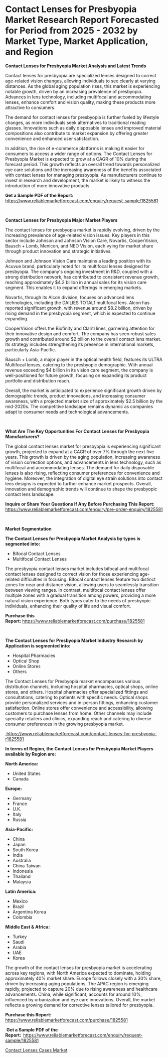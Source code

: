 <p><h1>Contact Lenses for Presbyopia Market Research Report Forecasted for Period from 2025 -  2032 by Market Type, Market Application, and Region</h1></p><p><strong>Contact Lenses for Presbyopia Market Analysis and Latest Trends</strong></p>
<p><p>Contact lenses for presbyopia are specialized lenses designed to correct age-related vision changes, allowing individuals to see clearly at varying distances. As the global aging population rises, this market is experiencing notable growth, driven by an increasing prevalence of presbyopia. Advances in lens technology, including multifocal and accommodating lenses, enhance comfort and vision quality, making these products more attractive to consumers.</p><p>The demand for contact lenses for presbyopia is further fueled by lifestyle changes, as more individuals seek alternatives to traditional reading glasses. Innovations such as daily disposable lenses and improved material compositions also contribute to market expansion by offering greater convenience and enhanced user satisfaction. </p><p>In addition, the rise of e-commerce platforms is making it easier for consumers to access a wider range of options. The Contact Lenses for Presbyopia Market is expected to grow at a CAGR of 10% during the forecast period. This growth reflects an overall trend towards personalized eye care solutions and the increasing awareness of the benefits associated with contact lenses for managing presbyopia. As manufacturers continue to invest in research and development, the market is likely to witness the introduction of more innovative products.</p></p>
<p><strong>Get a Sample PDF of the Report:&nbsp;</strong> <a href="https://www.reliablemarketforecast.com/enquiry/request-sample/1825581?utm_campaign=1110&utm_medium=2&utm_source=Github&utm_content=ia&utm_term=07022025&utm_id=contact-lenses-for-presbyopia">https://www.reliablemarketforecast.com/enquiry/request-sample/1825581</a></p>
<p>&nbsp;</p>
<p><strong>Contact Lenses for Presbyopia Major Market Players</strong></p>
<p><p>The contact lenses for presbyopia market is rapidly evolving, driven by the increasing prevalence of age-related vision issues. Key players in this sector include Johnson and Johnson Vision Care, Novartis, CooperVision, Bausch + Lomb, Menicon, and NEO Vision, each vying for market share through product innovation and strategic initiatives.</p><p>Johnson and Johnson Vision Care maintains a leading position with its Acuvue brand, particularly noted for its multifocal lenses designed for presbyopia. The company's ongoing investment in R&D, coupled with a strong distribution network, has contributed to consistent revenue growth, reaching approximately $4.2 billion in annual sales for its vision care segment. This enables it to expand offerings in emerging markets.</p><p>Novartis, through its Alcon division, focuses on advanced lens technologies, including the DAILIES TOTAL1 multifocal lens. Alcon has reported significant growth, with revenue around $8.2 billion, driven by rising demand in the presbyopia segment, which is expected to continue expanding.</p><p>CooperVision offers the Biofinity and Clariti lines, garnering attention for their innovative design and comfort. The company has seen robust sales growth and contributed around $2 billion to the overall contact lens market. Its strategy includes strengthening its presence in international markets, particularly Asia-Pacific.</p><p>Bausch + Lomb, a major player in the optical health field, features its ULTRA Multifocal lenses, catering to the presbyopic demographic. With annual revenue exceeding $4 billion in its vision care segment, the company is well-positioned for future growth, focusing on expanding its product portfolio and distribution reach.</p><p>Overall, the market is anticipated to experience significant growth driven by demographic trends, product innovations, and increasing consumer awareness, with a projected market size of approximately $2.5 billion by the mid-2020s. The competitive landscape remains dynamic as companies adapt to consumer needs and technological advancements.</p></p>
<p>&nbsp;</p>
<p><strong>What Are The Key Opportunities For Contact Lenses for Presbyopia Manufacturers?</strong></p>
<p><p>The global contact lenses market for presbyopia is experiencing significant growth, projected to expand at a CAGR of over 7% through the next five years. This growth is driven by the aging population, increasing awareness of vision correction options, and advancements in lens technology, such as multifocal and accommodating lenses. The demand for daily disposable lenses is also rising, reflecting consumer preferences for convenience and hygiene. Moreover, the integration of digital eye strain solutions into contact lens designs is expected to further enhance market prospects. Overall, innovation and demographic trends will continue to shape the presbyopic contact lens landscape.</p></p>
<p><strong>Inquire or Share Your Questions If Any Before Purchasing This Report:</strong> <a href="https://www.reliablemarketforecast.com/enquiry/pre-order-enquiry/1825581?utm_campaign=1110&utm_medium=2&utm_source=Github&utm_content=ia&utm_term=07022025&utm_id=contact-lenses-for-presbyopia">https://www.reliablemarketforecast.com/enquiry/pre-order-enquiry/1825581</a></p>
<p>&nbsp;</p>
<p><strong>Market Segmentation</strong></p>
<p><strong>The Contact Lenses for Presbyopia Market Analysis by types is segmented into:</strong></p>
<p><ul><li>Bifocal Contact Lenses</li><li>Multifocal Contact Lenses</li></ul></p>
<p><p>The presbyopia contact lenses market includes bifocal and multifocal contact lenses designed to correct vision for those experiencing age-related difficulties in focusing. Bifocal contact lenses feature two distinct zones for near and distance vision, allowing users to seamlessly transition between viewing ranges. In contrast, multifocal contact lenses offer multiple zones with a gradual transition among powers, providing a more natural vision experience. Both types cater to the needs of presbyopic individuals, enhancing their quality of life and visual comfort.</p></p>
<p><strong>Purchase this Report:&nbsp;</strong><a href="https://www.reliablemarketforecast.com/purchase/1825581?utm_campaign=1110&utm_medium=2&utm_source=Github&utm_content=ia&utm_term=07022025&utm_id=contact-lenses-for-presbyopia">https://www.reliablemarketforecast.com/purchase/1825581</a></p>
<p>&nbsp;</p>
<p><strong>The Contact Lenses for Presbyopia Market Industry Research by Application is segmented into:</strong></p>
<p><ul><li>Hospital Pharmacies</li><li>Optical Shop</li><li>Online Stores</li><li>Others</li></ul></p>
<p><p>The Contact Lenses for Presbyopia market encompasses various distribution channels, including hospital pharmacies, optical shops, online stores, and others. Hospital pharmacies offer specialized fittings and consultations, catering to patients with specific needs. Optical shops provide personalized services and in-person fittings, enhancing customer satisfaction. Online stores offer convenience and accessibility, allowing customers to purchase lenses from home. Other channels may include specialty retailers and clinics, expanding reach and catering to diverse consumer preferences in the growing presbyopia market.</p></p>
<p><a href="https://www.reliablemarketforecast.com/contact-lenses-for-presbyopia-r1825581?utm_campaign=1110&utm_medium=2&utm_source=Github&utm_content=ia&utm_term=07022025&utm_id=contact-lenses-for-presbyopia">&nbsp;https://www.reliablemarketforecast.com/contact-lenses-for-presbyopia-r1825581</a></p>
<p><strong>In terms of Region, the Contact Lenses for Presbyopia Market Players available by Region are:</strong></p>
<p>
    <p> <strong> North America: </strong>
        <ul>
            <li>United States</li>
            <li>Canada</li>
        </ul>
        </p> 
    <p> <strong> Europe: </strong>
        <ul>
            <li>Germany</li>
            <li>France</li>
            <li>U.K.</li>
            <li>Italy</li>
            <li>Russia</li>
        </ul>
        </p> 
    <p> <strong> Asia-Pacific: </strong>
        <ul>
            <li>China</li>
            <li>Japan</li>
            <li>South Korea</li>
            <li>India</li>
            <li>Australia</li>
            <li>China Taiwan</li>
            <li>Indonesia</li>
            <li>Thailand</li>
            <li>Malaysia</li>
        </ul>
        </p> 
    <p> <strong> Latin America: </strong>
        <ul>
            <li>Mexico</li>
            <li>Brazil</li>
            <li>Argentina Korea</li>
            <li>Colombia</li>
        </ul>
        </p> 
    <p> <strong> Middle East & Africa: </strong>
        <ul>
            <li>Turkey</li>
            <li>Saudi</li>
            <li>Arabia</li>
            <li>UAE</li>
            <li>Korea</li>
        </ul>
    </p>
    </p>
<p><p>The growth of the contact lenses for presbyopia market is accelerating across key regions, with North America expected to dominate, holding approximately 40% market share. Europe follows closely with a 30% share, driven by increasing aging populations. The APAC region is emerging rapidly, projected to capture 20% due to rising awareness and healthcare advancements. China, while significant, accounts for around 10%, influenced by urbanization and eye care innovations. Overall, the market reflects a growing demand for corrective lenses tailored for presbyopia.</p></p>
<p><strong>Purchase this Report: </strong><a href="https://www.reliablemarketforecast.com/purchase/1825581?utm_campaign=1110&utm_medium=2&utm_source=Github&utm_content=ia&utm_term=07022025&utm_id=contact-lenses-for-presbyopia">https://www.reliablemarketforecast.com/purchase/1825581</a></p>
<p>&nbsp;<strong>Get a Sample PDF of the Report:&nbsp;&nbsp;</strong><a href="https://www.reliablemarketforecast.com/enquiry/request-sample/1825581?utm_campaign=1110&utm_medium=2&utm_source=Github&utm_content=ia&utm_term=07022025&utm_id=contact-lenses-for-presbyopia">https://www.reliablemarketforecast.com/enquiry/request-sample/1825581</a></p>
<p><strong></strong></p>
<p><p><a href="https://github.com/WillieWoodard/Market-Research-Report-List-7/blob/main/contact-lenses-cases-market.md?utm_campaign=1110&utm_medium=2&utm_source=Github&utm_content=ia&utm_term=07022025&utm_id=contact-lenses-for-presbyopia">Contact Lenses Cases Market</a></p></p>